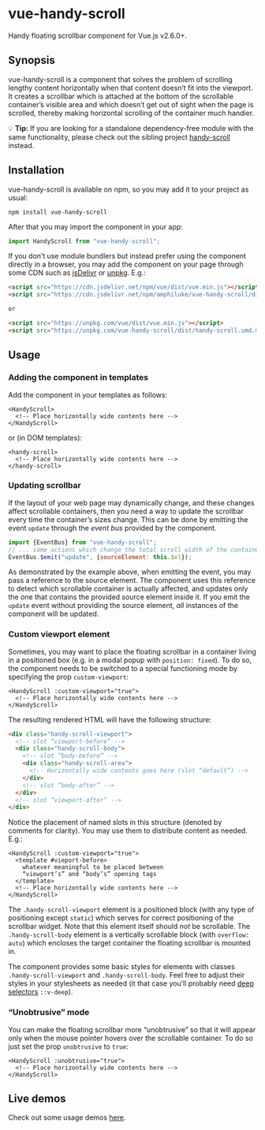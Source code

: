 # vue-handy-scroll

Handy floating scrollbar component for Vue.js v2.6.0+.

## Synopsis

vue-handy-scroll is a component that solves the problem of scrolling lengthy content horizontally when that content doesn’t fit into the viewport. It creates a scrollbar which is attached at the bottom of the scrollable container’s visible area and which doesn’t get out of sight when the page is scrolled, thereby making horizontal scrolling of the container much handier.

:bulb: **Tip:** If you are looking for a standalone dependency-free module with the same functionality, please check out the sibling project [handy-scroll](https://github.com/Amphiluke/handy-scroll) instead.

## Installation

vue-handy-scroll is available on npm, so you may add it to your project as usual:

```
npm install vue-handy-scroll
```

After that you may import the component in your app:

```javascript
import HandyScroll from "vue-handy-scroll";
```

If you don’t use module bundlers but instead prefer using the component directly in a browser, you may add the component on your page through some CDN such as [jsDelivr](https://www.jsdelivr.com/features) or [unpkg](https://unpkg.com/). E.g.:
```html
<script src="https://cdn.jsdelivr.net/npm/vue/dist/vue.min.js"></script>
<script src="https://cdn.jsdelivr.net/npm/amphiluke/vue-handy-scroll/dist/handy-scroll.umd.min.js"></script>

or

<script src="https://unpkg.com/vue/dist/vue.min.js"></script>
<script src="https://unpkg.com/vue-handy-scroll/dist/handy-scroll.umd.min.js"></script>
```

## Usage

### Adding the component in templates

Add the component in your templates as follows:

```vue
<HandyScroll>
  <!-- Place horizontally wide contents here -->
</HandyScroll>
```

or (in DOM templates):

```vue
<handy-scroll>
  <!-- Place horizontally wide contents here -->
</handy-scroll>
```

### Updating scrollbar

If the layout of your web page may dynamically change, and these changes affect scrollable containers, then you need a way to update the scrollbar every time the container’s sizes change. This can be done by emitting the event `update` through the _event bus_ provided by the component.

```javascript
import {EventBus} from "vue-handy-scroll";
// ... some actions which change the total scroll width of the container ...
EventBus.$emit("update", {sourceElement: this.$el});
```

As demonstrated by the example above, when emitting the event, you may pass a reference to the source element. The component uses this reference to detect which scrollable container is actually affected, and updates only the one that contains the provided source element inside it. If you emit the `update` event without providing the source element, _all_ instances of the component will be updated.

### Custom viewport element

Sometimes, you may want to place the floating scrollbar in a container living in a positioned box (e.g. in a modal popup with `position: fixed`). To do so, the component needs to be switched to a special functioning mode by specifying the prop `custom-viewport`:

```vue
<HandyScroll :custom-viewport="true">
  <!-- Place horizontally wide contents here -->
</HandyScroll>
```

The resulting rendered HTML will have the following structure:

```html
<div class="handy-scroll-viewport">
  <!-- slot “viewport-before” -->
  <div class="handy-scroll-body">
    <!-- slot “body-before” -->
    <div class="handy-scroll-area">
      <!-- Horizontally wide contents goes here (slot “default”) -->
    </div>
    <!-- slot “body-after” -->
  </div>
  <!-- slot “viewport-after” -->
</div>
```

Notice the placement of named slots in this structure (denoted by comments for clarity). You may use them to distribute content as needed. E.g.:

```vue
<HandyScroll :custom-viewport="true">
  <template #vieport-before>
    whatever meaningful to be placed between
    “viewport’s” and “body’s” opening tags
  </template>
  <!-- Place horizontally wide contents here -->
</HandyScroll>
```

The `.handy-scroll-viewport` element is a positioned block (with any type of positioning except `static`) which serves for correct positioning of the scrollbar widget. Note that this element itself should _not_ be scrollable. The `.handy-scroll-body` element is a vertically scrollable block (with `overflow: auto`) which encloses the target container the floating scrollbar is mounted in.

The component provides some basic styles for elements with classes `.handy-scroll-viewport` and `.handy-scroll-body`. Feel free to adjust their styles in your stylesheets as needed (it that case you’ll probably need [deep selectors](https://vue-loader.vuejs.org/guide/scoped-css.html#deep-selectors) `::v-deep`).

### “Unobtrusive” mode

You can make the floating scrollbar more “unobtrusive” so that it will appear only when the mouse pointer hovers over the scrollable container. To do so just set the prop `unobtrusive` to `true`:

```vue
<HandyScroll :unobtrusive="true">
  <!-- Place horizontally wide contents here -->
</HandyScroll>
```

## Live demos

Check out some usage demos [here](https://amphiluke.github.io/vue-handy-scroll/).
